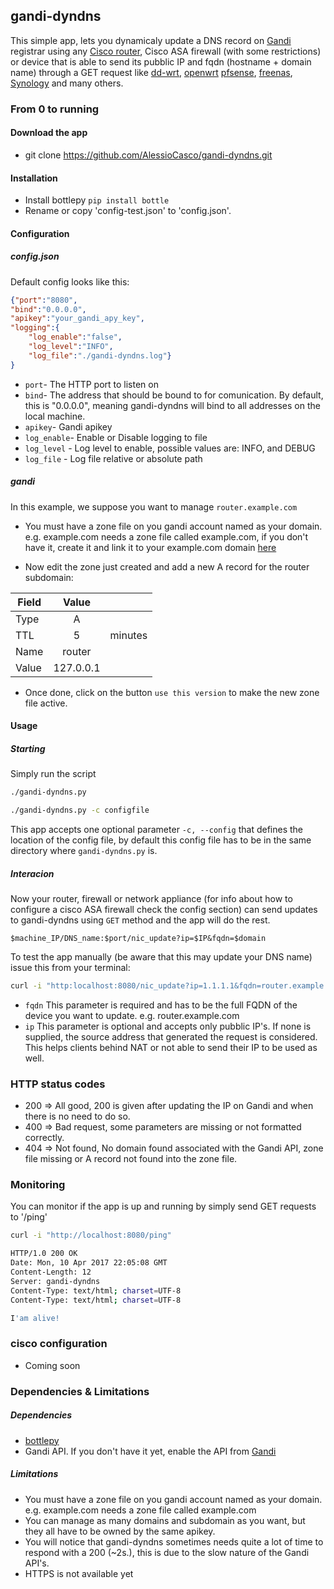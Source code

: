 gandi-dyndns
----
This simple app, lets you dynamicaly update a DNS record on [Gandi](https://www.gandi.net) registrar using any [Cisco router](http://www.cisco.com/c/en/us/td/docs/ios-xml/ios/ipaddr_dns/configuration/15-mt/dns-15-mt-book/dns-dyn-dns-supp-ios.html#GUID-718C31D9-0D62-4675-B857-A20732374A12), Cisco ASA firewall (with some restrictions) or device that is able to send its pubblic IP and fqdn (hostname + domain name) through a GET request like [dd-wrt](https://www.dd-wrt.com/wiki/index.php/Dynamic_DNS#Custom_.28URL_Updates.29), [openwrt](https://wiki.openwrt.org/doc/howto/ddns.client#custom_service,) [pfsense](https://doc.pfsense.org/index.php/Dynamic_DNS#Custom), [freenas](https://doc.freenas.org/9.3/freenas_services.html#dynamic-dns), [Synology](https://www.synology.com/en-uk/knowledgebase/DSM/help/DSM/AdminCenter/connection_ddns) and many others.

### From 0 to running

#### Download the app
* git clone https://github.com/AlessioCasco/gandi-dyndns.git

#### Installation
* Install bottlepy `pip install bottle`
* Rename or copy 'config-test.json' to 'config.json'.

#### Configuration

##### config.json
Default config looks like this:

```json
{"port":"8080",
"bind":"0.0.0.0",
"apikey":"your_gandi_apy_key",
"logging":{
    "log_enable":"false",
    "log_level":"INFO",
    "log_file":"./gandi-dyndns.log"}
}
```
- `port`- The HTTP port to listen on
- `bind`- The address that should be bound to for comunication. By default, this is "0.0.0.0", meaning gandi-dyndns will bind to all addresses on the local machine.
- `apikey`- Gandi apikey
- `log_enable`- Enable or Disable logging to file
- `log_level` - Log level to enable, possible values are: INFO, and DEBUG
- `log_file` - Log file relative or absolute path

##### gandi
In this example, we suppose you want to manage `router.example.com`
* You must have a zone file on you gandi account named as your domain. e.g. example.com needs a zone file called example.com, if you don't have it, create it and link it to your example.com domain [here](https://www.gandi.net/admin/domain/zone/list)

* Now edit the zone just created and add a new A record for the router subdomain:

|Field  | Value     |         |
| ------|:---------:|--------:|
| Type  | A         |         |
| TTL   | 5         | minutes |
| Name  | router    |         |
| Value | 127.0.0.1 |         |

* Once done, click on the button `use this version` to make the new zone file active.

#### Usage
##### Starting
Simply run the script

```bash
./gandi-dyndns.py
```

```bash
./gandi-dyndns.py -c configfile
```
This app accepts one optional parameter `-c, --config` that defines the location of the config file, by default this config file has to be in the same directory where `gandi-dyndns.py` is.

##### Interacion
Now your router, firewall or network appliance (for info about how to configure a cisco ASA firewall check the config section) can send updates to gandi-dyndns using `GET` method and the app will do the rest.

```
$machine_IP/DNS_name:$port/nic_update?ip=$IP&fqdn=$domain
```

To test the app manually (be aware that this may update your DNS name) issue this from your terminal:

```bash
curl -i "http:localhost:8080/nic_update?ip=1.1.1.1&fqdn=router.example.com
```
- `fqdn` This parameter is required and has to be the full FQDN of the device you want to update. e.g. router.example.com
- `ip`	 This parameter is optional and accepts only pubblic IP's. If none is supplied, the source address that generated the request is considered. This helps clients behind NAT or not able to send their IP to be used as well.


### HTTP status codes
* 200 => All good, 200 is given after updating the IP on Gandi and when there is no need to do so.
* 400 => Bad request, some parameters are missing or not formatted correctly.
* 404 => Not found, No domain found associated with the Gandi API, zone file missing or A record not found into the zone file.


### Monitoring
You can monitor if the app is up and running by simply send GET requests to '/ping'

```bash
curl -i "http://localhost:8080/ping"

HTTP/1.0 200 OK
Date: Mon, 10 Apr 2017 22:05:08 GMT
Content-Length: 12
Server: gandi-dyndns
Content-Type: text/html; charset=UTF-8
Content-Type: text/html; charset=UTF-8

I'am alive!
```


### cisco configuration
* Coming soon


### Dependencies & Limitations

##### Dependencies
* [bottlepy](bottlepy.org)
* Gandi API. If you don't have it yet, enable the API from [Gandi](https://www.gandi.net/admin/api_key)

##### Limitations
* You must have a zone file on you gandi account named as your domain. e.g. example.com needs a zone file called example.com
* You can manage as many domains and subdomain as you want, but they all have to be owned by the same apikey.
* You will notice that gandi-dyndns sometimes needs quite a lot of time to respond with a 200 (~2s.), this is due to the slow nature of the Gandi API's.
* HTTPS is not available yet
